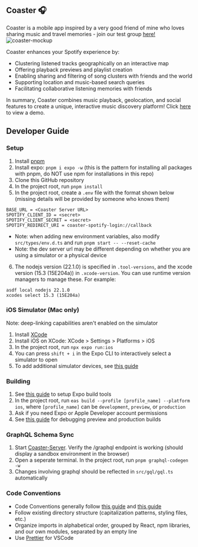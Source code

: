 ## Coaster 🎧
Coaster is a mobile app inspired by a very good friend of mine who loves sharing music and travel memories - join our test group [here!](https://docs.google.com/document/d/1_VbUTdMC4SZ2JUfEl9FTwajJKHST0oeqn6WOBA_RksU/edit?usp=sharing)
![coaster-mockup](https://github.com/user-attachments/assets/471bbbc9-78aa-47e4-973e-a36545c8a37c)

Coaster enhances your Spotify experience by:

- Clustering listened tracks geographically on an interactive map
- Offering playback previews and playlist creation
- Enabling sharing and filtering of song clusters with friends and the world
- Supporting location and music-based search queries
- Facilitating collaborative listening memories with friends
  
In summary, Coaster combines music playback, geolocation, and social features to create a unique, interactive music discovery platform! Click [here](https://drive.google.com/file/d/1kST7KaNh2zrtrXZanQ8jGdlfh0kDm5TU/view?usp=sharing) to view a demo.

## Developer Guide
### Setup
1. Install [pnpm](https://pnpm.io/installation)
2. Install expo: `pnpm i expo -w` (this is the pattern for installing all packages with pnpm, do NOT use npm for installations in this repo)
3. Clone this GitHub repository
4. In the project root, run `pnpm install`
5. In the project root, create a `.env` file with the format shown below (missing details will be provided by someone who knows them)
```
BASE_URL = <Coaster Server URL>
SPOTIFY_CLIENT_ID = <secret>
SPOTIFY_CLIENT_SECRET = <secret>
SPOTIFY_REDIRECT_URI = coaster-spotify-login://callback
```
- Note: when adding new environment variables, also modify `src/types/env.d.ts` and run `pnpm start -- --reset-cache`
- Note: the dev server url may be different depending on whether you are using a simulator or a physical device
6. The nodejs version (22.1.0) is specified in `.tool-versions`, and the xcode version (15.3 (15E204a)) in `.xcode-version`. You can use runtime version managers to manage these. For example: 
```
asdf local nodejs 22.1.0
xcodes select 15.3 (15E204a)
```

### iOS Simulator (Mac only)
Note: deep-linking capabilities aren't enabled on the simulator
1. Install [XCode](https://developer.apple.com/xcode/)
2. Install iOS on XCode: XCode > Settings > Platforms > iOS
3. In the project root, run `npx expo run:ios`
4. You can press `shift + i` in the Expo CLI to interactively select a simulator to open
5. To add additional simulator devices, see [this guide](https://developer.apple.com/documentation/safari-developer-tools/adding-additional-simulators)

### Building
1. See [this guide](https://docs.expo.dev/build/setup/) to setup Expo build tools
2. In the project root, run `eas build --profile [profile_name] --platform ios`, where `[profile_name]` can be `development`, `preview`, or `production`
3. Ask if you need Expo or Apple Developer account permissions
4. See [this guide](https://docs.expo.dev/debugging/runtime-issues/#production-errors) for debugging preview and production builds

### GraphQL Schema Sync
1. Start [Coaster-Server](https://github.com/jason-shang/Coaster-Server). Verify the /graphql endpoint is working (should display a sandbox environment in the browser)
2. Open a seperate terminal. In the project root, run `pnpm graphql-codegen -w`
4. Changes involving graphql should be reflected in `src/gql/gql.ts` automatically

### Code Conventions
- Code Conventions generally follow [this guide](https://medium.com/@mahesh.nagpure.mailbox/react-native-coding-standard-structure-ab5c5f9e6784) and [this guide](https://gilshaan.medium.com/react-native-coding-standards-and-best-practices-5b4b5c9f4076)
- Follow existing directory structure (capitalization patterns, styling files, etc.)
- Organize imports in alphabetical order, grouped by React, npm libraries, and our own modules, separated by an empty line
- Use [Prettier](https://marketplace.visualstudio.com/items?itemName=esbenp.prettier-vscode) for VSCode
